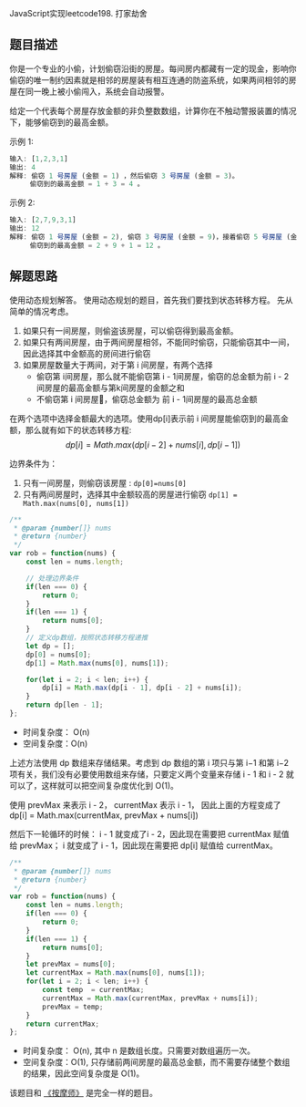 
JavaScript实现leetcode198.  打家劫舍

## 题目描述

你是一个专业的小偷，计划偷窃沿街的房屋。每间房内都藏有一定的现金，影响你偷窃的唯一制约因素就是相邻的房屋装有相互连通的防盗系统，如果两间相邻的房屋在同一晚上被小偷闯入，系统会自动报警。

给定一个代表每个房屋存放金额的非负整数数组，计算你在不触动警报装置的情况下，能够偷窃到的最高金额。

示例 1:
```js
输入: [1,2,3,1]
输出: 4
解释: 偷窃 1 号房屋 (金额 = 1) ，然后偷窃 3 号房屋 (金额 = 3)。
     偷窃到的最高金额 = 1 + 3 = 4 。
```
示例 2:
```js
输入: [2,7,9,3,1]
输出: 12
解释: 偷窃 1 号房屋 (金额 = 2), 偷窃 3 号房屋 (金额 = 9)，接着偷窃 5 号房屋 (金额 = 1)。
     偷窃到的最高金额 = 2 + 9 + 1 = 12 。
```
## 解题思路

使用动态规划解答。
使用动态规划的题目，首先我们要找到状态转移方程。
先从简单的情况考虑。
1. 如果只有一间房屋，则偷盗该房屋，可以偷窃得到最高金额。
2. 如果只有两间房屋，由于两间房屋相邻，不能同时偷窃，只能偷窃其中一间，因此选择其中金额高的房间进行偷窃
3. 如果房屋数量大于两间，对于第 i 间房屋，有两个选择
    - 偷窃第 i间房屋，那么就不能偷窃第 i - 1间房屋，偷窃的总金额为前 i - 2 间房屋的最高金额与第k间房屋的金额之和
    - 不偷窃第 i 间房屋，偷窃总金额为 前 i - 1间房屋的最高总金额

在两个选项中选择金额最大的选项。使用dp[i]表示前 i 间房屋能偷窃到的最高金额，那么就有如下的状态转移方程: $$ dp[i] = Math.max(dp[i - 2] + nums[i], dp[i - 1]) $$ 

边界条件为：
1. 只有一间房屋，则偷窃该房屋 : `dp[0]=nums[0]`
2. 只有两间房屋时，选择其中金额较高的房屋进行偷窃  `dp[1] = Math.max(nums[0], nums[1])`


```js
/**
 * @param {number[]} nums
 * @return {number}
 */
var rob = function(nums) {
    const len = nums.length;

    // 处理边界条件
    if(len === 0) {
        return 0;
    }
    if(len === 1) {
        return nums[0];
    }
    // 定义dp数组，按照状态转移方程递推
    let dp = [];
    dp[0] = nums[0];
    dp[1] = Math.max(nums[0], nums[1]);

    for(let i = 2; i < len; i++) {
        dp[i] = Math.max(dp[i - 1], dp[i - 2] + nums[i]);
    }
    return dp[len - 1];
};
```

- 时间复杂度： O(n)
- 空间复杂度：O(n)

上述方法使用 dp 数组来存储结果。考虑到 dp 数组的第 i 项只与第 i−1 和第 i−2 项有关，我们没有必要使用数组来存储，只要定义两个变量来存储 i - 1 和 i - 2 就可以了，这样就可以把空间复杂度优化到 O(1)。

使用 prevMax 来表示 i - 2， currentMax 表示 i - 1， 因此上面的方程变成了dp[i] = Math.max(currentMax, prevMax + nums[i])

然后下一轮循环的时候：
i - 1 就变成了i - 2，因此现在需要把 currentMax 赋值给 prevMax；
i 就变成了 i - 1，因此现在需要把 dp[i] 赋值给 currentMax。

```js
/**
 * @param {number[]} nums
 * @return {number}
 */
var rob = function(nums) {
    const len = nums.length;
    if(len === 0) {
        return 0;
    }
    if(len === 1) {
        return nums[0];
    }
    let prevMax = nums[0];
    let currentMax = Math.max(nums[0], nums[1]);
    for(let i = 2; i < len; i++) {
        const temp  = currentMax;
        currentMax = Math.max(currentMax, prevMax + nums[i]);
        prevMax = temp;
    }
    return currentMax;
};
```
- 时间复杂度： O(n), 其中 n 是数组长度。只需要对数组遍历一次。
- 空间复杂度：O(1), 只存储前两间房屋的最高总金额，而不需要存储整个数组的结果，因此空间复杂度是 O(1)。

该题目和 [《按摩师》](https://leetcode-cn.com/problems/the-masseuse-lcci/) 是完全一样的题目。